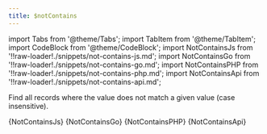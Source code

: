```yaml
---
title: $notContains
---
```


import Tabs from '@theme/Tabs';
import TabItem from '@theme/TabItem';
import CodeBlock from '@theme/CodeBlock';
import NotContainsJs from '!!raw-loader!./snippets/not-contains-js.md';
import NotContainsGo from '!!raw-loader!./snippets/not-contains-go.md';
import NotContainsPHP from '!!raw-loader!./snippets/not-contains-php.md';
import NotContainsApi from '!!raw-loader!./snippets/not-contains-api.md';

Find all records where the value does not match a given value (case insensitive).

<Tabs>
  <TabItem value="javascript" label="Javascript" default>
    <CodeBlock className="language-jsx">
      {NotContainsJs}
    </CodeBlock>
  </TabItem>
  <TabItem value="go" label="Go" default>
    <CodeBlock className="language-jsx">
      {NotContainsGo}
    </CodeBlock>
  </TabItem>
  <TabItem value="php" label="PHP" default>
    <CodeBlock className="language-jsx">
      {NotContainsPHP}
    </CodeBlock>
  </TabItem>
  <TabItem value="API" label="API">
    <CodeBlock className="language-jsx" title="[GET]">
      {NotContainsApi}
    </CodeBlock>
  </TabItem>
</Tabs>
